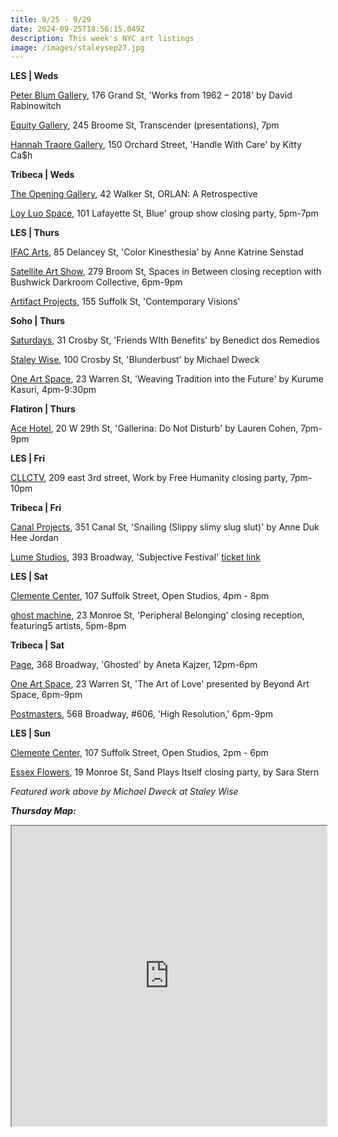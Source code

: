 ```yaml
---
title: 9/25 - 9/29
date: 2024-09-25T18:56:15.049Z
description: This week's NYC art listings
image: /images/staleysep27.jpg
---
```

**L﻿ES | Weds**

[Peter Blum Gallery](https://www.peterblumgallery.com/exhibitions), 176 Grand St, 'Works from 1962 – 2018' by David Rabinowitch

[E﻿quity Gallery](https://www.instagram.com/transcenderart), 245 Broome St, Transcender (presentations), 7pm

[Hannah Traore Gallery](https://hannahtraoregallery.com/exhibition/handle-with-care/), 150 Orchard Street, 'Handle With Care' by Kitty Ca$h

**T﻿ribeca | Weds**

[The Opening Gallery](https://www.theopeninggallery.com/), 42 Walker St, ORLAN: A Retrospective

[Loy Luo Space](https://www.loyluospace.com/), 101 Lafayette St, Blue' group show closing party, 5pm-7pm

**L﻿ES | Thurs**

[IFAC Arts](http://www.instagram.com/ifacarts), 85 Delancey St, 'Color Kinesthesia' by Anne Katrine Senstad

[Satellite Art Show](https://www.instagram.com/satelliteartshow), 279 Broom St, Spaces in Between closing reception with Bushwick Darkroom Collective, 6pm-9pm

[Artifact Projects](https://www.artifactnyc.net/), 155 Suffolk St, 'Contemporary Visions'

**S﻿oho | Thurs**

[Saturdays](https://www.instagram.com/saturdaysnyc), 31 Crosby St, 'Friends WIth Benefits' by Benedict dos Remedios

[Staley Wise](https://www.staleywise.com/exhibitions/michael-dweck3), 100 Crosby St, 'Blunderbust' by Michael Dweck

[O﻿ne Art Space](https://oneartspace.com/kurume-kasuri-weaving-tradition-into-the-future-september-26-2024/), 23 Warren St, 'Weaving Tradition into the Future' by Kurume Kasuri, 4pm-9:30pm

**F﻿latiron | Thurs**

[A﻿ce Hotel](https://acehotel.com/new-york/going-on/ace-artist-in-residence-powerhouse-arts-present-gallerina-by-lauren-cohen-2-2/2025-10-05/), 20 W 29th St, 'Gallerina: Do Not Disturb' by Lauren Cohen, 7pm-9pm

**L﻿ES | Fri**

[CLLCTV](https://www.instagram.com/cllctv.nyc), 209 east 3rd street, Work by Free Humanity closing party, 7pm-10pm

**T﻿ribeca | Fri**

[Canal Projects](https://www.canalprojects.org/snailing-slippy-slimy-slug-slut), 351 Canal St, 'Snailing (Slippy slimy slug slut)' by Anne Duk Hee Jordan

[Lume Studios](https://lu.ma/xqml34ox), 393 Broadway, 'Subjective Festival' [ticket link ](https://lu.ma/xqml34ox)

**L﻿ES | Sat**

[Clemente Center](https://www.theclementecenter.org/), 107 Suffolk Street, Open Studios, 4pm - 8pm

[g﻿host machine](https://www.ghostmachine.nyc), 23 Monroe St, 'Peripheral Belonging' closing reception, featuring5 artists, 5pm-8pm

**T﻿ribeca | Sat**

[Page](https://www.page-nyc.com/exhibitions/aneta-kajzer2), 368 Broadway, 'Ghosted' by Aneta Kajzer, 12pm-6pm

[One Art Space](https://oneartspace.com/beyond-art-space-presents-the-art-of-love-saturday-september-28-2024/), 23 Warren St, 'The Art of Love' presented by Beyond Art Space, 6pm-9pm

[Postmasters](http://www.postmastersart.com/), 568 Broadway, #606, 'High Resolution,' 6pm-9pm

**L﻿ES | Sun**

[Clemente Center](https://www.theclementecenter.org/), 107 Suffolk Street, Open Studios, 2pm - 6pm

[Essex Flowers](https://essexflowers.us/), 19 Monroe St, Sand Plays Itself closing party, by Sara Stern

*F﻿eatured work above by Michael Dweck at Staley Wise*

***T﻿hursday Map:***

<iframe src="https://www.google.com/maps/d/u/1/embed?mid=1ajbiBgGR1rVZDi4bKPqhMJ0Hw3gTPdM&ehbc=2E312F" width="100%" height="480"></iframe>